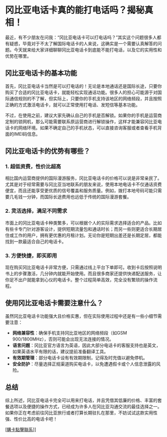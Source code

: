# 冈比亚电话卡真的能打电话吗？揭秘真相！

最近，有不少朋友在问我：“冈比亚电话卡可以打电话吗？”其实这个问题很多人都有疑惑，毕竟对于不太了解国际电话卡的人来说，这确实是一个需要认真解答的问题。今天就来给大家详细聊聊冈比亚电话卡到底能不能打电话，以及它的实用性和优势在哪里。

## 冈比亚电话卡的基本功能

首先，冈比亚电话卡当然是可以打电话的！无论是本地通话还是国际长途，只要你购买了合适的冈比亚电话卡，就能轻松实现通话功能。很多人的担心可能源于对国际通信规则的不了解，但实际上，只要你的手机支持该地区的网络频段，并且按照正确的方式激活电话卡，就可以正常使用打电话、发短信等基本功能。

不过，在使用之前，建议大家先确认自己的手机是否解锁。如果你的手机是运营商定制的锁网机，那么可能需要联系原运营商进行解锁操作，这样才能兼容冈比亚电话卡的网络环境。如果不确定自己的手机状态，可以直接咨询客服或者查看手机背面的IMEI码信息。

## 冈比亚电话卡的优势有哪些？

### 1. 超低资费，性价比超高
相比国内运营商提供的国际漫游服务，冈比亚电话卡的价格可以说是非常亲民了。尤其是对于经常需要与冈比亚当地联系的朋友来说，使用本地电话卡不仅通话资费便宜，而且还能享受更优质的信号覆盖和服务质量。例如，拨打本地号码可能只需要几毛钱一分钟，而国际长途费用也远低于传统的国际漫游套餐。

### 2. 灵活选择，满足不同需求
市面上的冈比亚电话卡种类繁多，可以根据个人的实际需求选择适合的产品。比如有些卡专门针对游客设计，提供短期流量包和通话时长；而另一些则更适合长期居住或工作的用户，拥有更优惠的月租计划。无论你是短期出差还是长期定居，都能找到一款最适合自己的电话卡。

### 3. 方便快捷，即买即用
现在购买冈比亚电话卡非常方便，只需通过线上平台下单即可。收到卡后按照说明书上的步骤激活，几分钟内就能开始使用。而且很多商家还提供快递配送服务，让你足不出户就能拿到心仪的电话卡。整个过程简单高效，完全没有繁琐的操作流程。

## 使用冈比亚电话卡需要注意什么？

虽然冈比亚电话卡功能强大且价格实惠，但在实际使用过程中还是有一些小细节需要注意：

- **网络兼容性**：确保手机支持冈比亚地区的网络频段（如GSM 900/1800MHz），否则可能会出现无法连接的情况。
- **语言问题**：冈比亚官方语言为英语，因此大部分电话卡的客服支持也是英文，如果英语水平有限的话，建议提前准备翻译工具。
- **有效期管理**：部分电话卡设有有效期限制，记得及时充值以避免停机。
- **安全防护**：尽量选择正规渠道购买电话卡，以免遭遇假卡或个人信息泄露的风险。

## 总结

综上所述，冈比亚电话卡完全可以用来打电话，并且凭借其低廉的价格、丰富的套餐选项以及便捷的操作方式，已经成为许多人在冈比亚沟通交流的最佳选择之一。如果你正在考虑前往冈比亚旅行或者打算长期驻扎在那里，不妨试试这款实用性强、性价比高的电话卡吧！

[[購卡點擊聯系](https://t.me/s/esim1088)]]